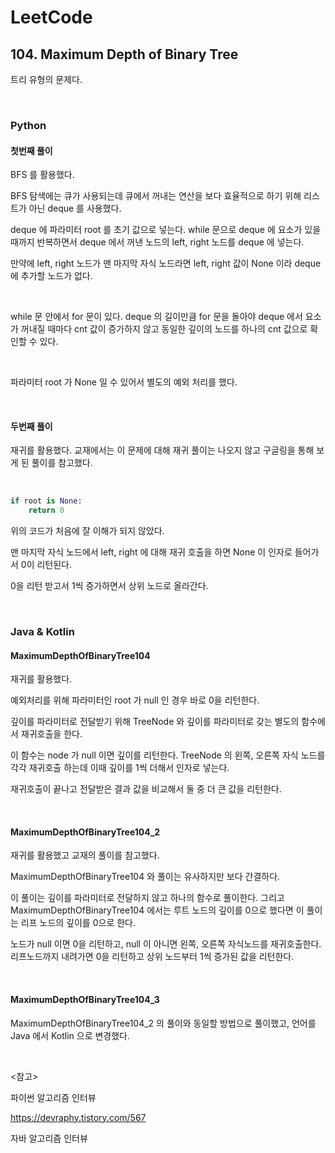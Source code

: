 # LeetCode

## 104. Maximum Depth of Binary Tree

트리 유형의 문제다.

<br>

### Python

#### 첫번째 풀이

BFS 를 활용했다.

BFS 탐색에는 큐가 사용되는데 큐에서 꺼내는 연산을 보다 효율적으로 하기 위해 리스트가 아닌 deque 를 사용했다.

 deque 에 파라미터 root 를 초기 값으로 넣는다. while 문으로 deque 에 요소가 있을 때까지 반복하면서 deque 에서 꺼낸 노드의 left, right 노드를 deque 에 넣는다.

만약에 left, right 노드가 맨 마지막 자식 노드라면 left, right 값이 None 이라 deque 에 추가할 노드가 없다.

<br>

while 문 안에서 for 문이 있다. deque 의 길이만큼 for 문을 돌아야 deque 에서 요소가 꺼내질 때마다 cnt 값이 증가하지 않고 동일한 깊이의 노드를 하나의 cnt 값으로 확인할 수 있다.

<br>

파라미터 root 가 None 일 수 있어서 별도의 예외 처리를 했다.

<br>

#### 두번째 풀이

재귀를 활용했다. 교재에서는 이 문제에 대해 재귀 풀이는 나오지 않고 구글링을 통해 보게 된 풀이를 참고했다.

<br>

```python
if root is None:
    return 0
```

위의 코드가 처음에 잘 이해가 되지 않았다.

맨 마지막 자식 노드에서 left, right 에 대해 재귀 호출을 하면 None 이 인자로 들어가서 0이 리턴된다. 

0을 리턴 받고서 1씩 증가하면서 상위 노드로 올라간다.

<br>

### Java & Kotlin

#### MaximumDepthOfBinaryTree104

재귀를 활용했다.

예외처리를 위해 파라미터인 root 가 null 인 경우 바로 0을 리턴한다.

깊이를 파라미터로 전달받기 위해 TreeNode 와 깊이를 파라미터로 갖는 별도의 함수에서 재귀호출을 한다. 

이 함수는 node 가 null 이면 깊이를 리턴한다. TreeNode 의 왼쪽, 오른쪽 자식 노드를 각각 재귀호출 하는데 이때 깊이를 1씩 더해서 인자로 넣는다.

재귀호출이 끝나고 전달받은 결과 값을 비교해서 둘 중 더 큰 값을 리턴한다.

<br>

#### MaximumDepthOfBinaryTree104_2

재귀를 활용했고 교재의 풀이를 참고했다.

MaximumDepthOfBinaryTree104 와 풀이는 유사하지만 보다 간결하다. 

이 풀이는 깊이를 파라미터로 전달하지 않고 하나의 함수로 풀이한다. 그리고 MaximumDepthOfBinaryTree104 에서는 루트 노드의 깊이를 0으로 했다면 이 풀이는 리프 노드의 깊이를 0으로 한다.

노드가 null 이면 0을 리턴하고, null 이 아니면 왼쪽, 오른쪽 자식노드를 재귀호출한다. 리프노드까지 내려가면 0을 리턴하고 상위 노드부터 1씩 증가된 값을 리턴한다.

<br>

#### MaximumDepthOfBinaryTree104_3

MaximumDepthOfBinaryTree104_2 의 풀이와 동일할 방법으로 풀이했고, 언어를 Java 에서 Kotlin 으로 변경했다.

<br>

<참고>

파이썬 알고리즘 인터뷰

https://devraphy.tistory.com/567

자바 알고리즘 인터뷰

